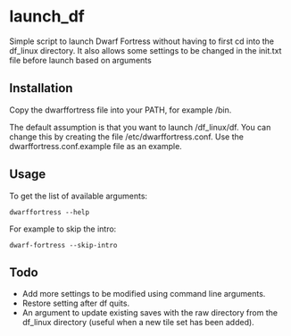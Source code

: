 launch_df
=========

Simple script to launch Dwarf Fortress without having to first cd into the df_linux directory. It also allows some settings to be changed in the init.txt file before launch based on arguments

Installation
------------

Copy the dwarffortress file into your PATH, for example /bin.

The default assumption is that you want to launch /df_linux/df. You can change this by creating the file /etc/dwarffortress.conf. Use the dwarffortress.conf.example file as an example.

Usage
-----

To get the list of available arguments:

    dwarffortress --help

For example to skip the intro:

    dwarf-fortress --skip-intro

Todo
----

* Add more settings to be modified using command line arguments.
* Restore setting after df quits.
* An argument to update existing saves with the raw directory from the df_linux directory (useful when a new tile set has been added).